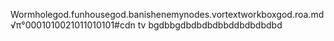 Wormholegod.funhousegod.banishenemynodes.vortextworkboxgod.roa.md
√π°0001010021011010101#cdn tv bgdbbgdbdbdbdbbddbdbdbdbd
